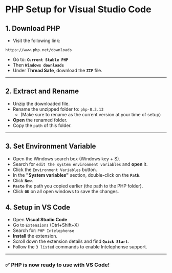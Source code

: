 # PHP Setup for Visual Studio Code

## 1. Download PHP

- Visit the following link:
```
https://www.php.net/downloads
```
- Go to: **`Current Stable PHP`**
- Then **`Windows downloads`**
- Under **Thread Safe**, download the **`ZIP`** file.

---


## 2. Extract and Rename

- Unzip the downloaded file.
- Rename the unzipped folder to: `php-8.3.13`
  - (Make sure to rename as the current version at your time of setup)
- **Open** the renamed folder.
- Copy the `path` of this folder.


---


## 3. Set Environment Variable

* Open the Windows search box (Windows key + S).
* Search for `edit the system environment variables` and **open** it.
* Click the `Environment Variables` button.
* In the **"System variables"** section, double-click on the **`Path`**.
* Click **`New`**.
* **`Paste`** the path you copied earlier (the path to the PHP folder).
* Click **`OK`** on all open windows to save the changes.

## 4. Setup in VS Code

- Open **Visual Studio Code**
- Go to `Extensions` (Ctrl+Shift+X)
- Search for: `PHP Intelephense`
- **Install** the extension.
- Scroll down the extension details and find **`Quick Start`**.
- Follow the `3 listed` commands to enable Intelephense support.

---

### ✅ PHP is now ready to use with VS Code!
